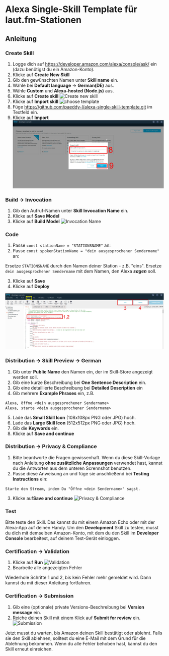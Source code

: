 # Alexa Single-Skill Template für laut.fm-Stationen

## Anleitung

### Create Skill

1. Logge dich auf <https://developer.amazon.com/alexa/console/ask/> ein (dazu benötigst du ein Amazon-Konto).
2. Klicke auf **Create New Skill**
3. Gib den gewünschten Namen unter **Skill name** ein.
4. Wähle bei **Default language** -> **German(DE)** aus.
5. Wähle **Custom** und **Alexa-hosted (Node.js)** aus.
6. Klicke auf **Create skill**
![Create new skill](./screenshots/create_new_skill_highlight.jpg)
7. Klicke auf **Import skill**
![choose template](./screenshots/choose_template_highlight.jpg)
8. Füge <https://github.com/paeddy-l/alexa-single-skill-template.git> im Textfeld ein.
9. Klicke auf **Import**
![Import git repo](./screenshots/choose_template_import-dialog_highlight_new.jpg)

### Build -> Invocation

1. Gib den Aufruf-Namen unter **Skill Invocation Name** ein.
2. Klicke auf **Save Model**
3. Klicke auf **Build Model**
![Invocation Name](./screenshots/invocation_name_highlight.jpg)

### Code

1. Passe `const stationName = "STATIONSNAME"` an:
2. Passe `const spokenStationName = "dein ausgesprochener Sendername"` an:

Ersetze `STATIONSNAME` durch den Namen deiner Station - z.B. "eins".
Ersetze `dein ausgesprochener Sendername` mit dem Namen, den Alexa ___sagen___ soll.

3. Klicke auf **Save**
4. Klicke auf **Deploy** 

![Code Screen](./screenshots/code_screen_highlight_new.jpg)

### Distribution -> Skill Preview -> German

1. Gib unter **Public Name** den Namen ein, der im Skill-Store angezeigt werden soll.
2. Gib eine kurze Beschreibung bei **One Sentence Description** ein.
3. Gib eine detaillierte Beschreibung bei **Detailed Description** ein
4. Gib mehrere **Example Phrases** ein, z.B.
```
Alexa, öffne <dein ausgesprochener Sendername>
Alexa, starte <dein ausgesprochener Sendername> 
```
5. Lade das **Small Skill Icon** (108x108px PNG oder JPG) hoch.
6. Lade das **Large Skill Icon** (512x512px PNG oder JPG) hoch.
7. Gib die **Keywords** ein.
8. Klicke auf **Save and continue**

### Distribution -> Privacy & Compliance

1. Bitte beantworte die Fragen gewissenhaft. Wenn du diese Skill-Vorlage nach Anleitung **ohne zusätzliche Anpassungen** verwendet hast, kannst du die Antworten aus dem unteren Scrennshot benutzen.
2. Passe diese Anweisung an und füge sie anschließend bei **Testing Instructions** ein:
```
Starte den Stream, indem Du "Öffne <dein Sendername>" sagst.
```
3. Klicke auf**Save and continue**
![Privacy & Compliance](./screenshots/distribution_screen_privacy_highlighted.jpg)

### Test
Bitte teste den Skill. Das kannst du mit einem Amazon Echo oder mit der Alexa-App auf deinen Handy. Um den **Development** Skill zu testen, musst du dich mit demselben Amazon-Konto, mit dem du den Skill im **Developer Console** bearbeitest, auf deinem Test-Gerät einloggen.  

### Certification -> Validation

1. Klicke auf **Run**
![Validation](./screenshots/validation_highlight.jpg)
2. Bearbeite alle angezeigten Fehler

Wiederhole Schritte 1 und 2,  bis kein Fehler mehr gemeldet wird. Dann kannst du mit dieser Anleitung fortfahren.

### Certification -> Submission

1. Gib eine (optionale) private Versions-Beschreibung bei **Version message** ein.
2. Reiche deinen Skill mit einem Klick auf **Submit for review** ein.
![Submission](./screenshots/submission_highlight.jpg)

Jetzt musst du warten, bis Amazon deinen Skill bestätigt oder ablehnt. Falls sie den Skill ablehnen, solltest du eine E-Mail mit dem Grund für die Ablehnung bekommen. Wenn du alle Fehler behoben hast, kannst du den Skill erneut einreichen.
